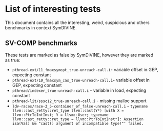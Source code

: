 # List of interesting tests

This document contains all the interesting, weird, suspicious and others benchmarks in context SymDIVINE.

## SV-COMP benchmarks

These tests are marked as false by SymDIVINE, however they are marked as true:

- `pthread-ext/11_fmaxsymopt_true-unreach-call.i`- variable offset in GEP, expecting constant
- `pthread-ext/10_fmaxsym_cas_true-unreach-call.i`- variable offset in GEP, expecting constant
- `pthread/indexer_true-unreach-call.i` - variable in load, expecting constant
- `pthread-lit/sssc12_true-unreach-call.i` - missing malloc support
- `ldv-races/race-2_5-container_of_false-unreach-call.i` - `typename llvm::cast_retty::ret_type llvm::cast(Y*) [with X = llvm::PtrToIntInst; Y = llvm::User; typename llvm::cast_retty::ret_type = llvm::PtrToIntInst*]: Assertion isa(Val) && "cast() argument of incompatible type!"' failed.`
